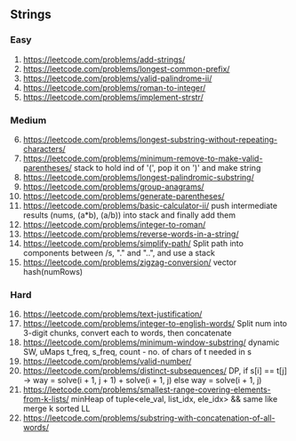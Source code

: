 ## Strings

### Easy

1. https://leetcode.com/problems/add-strings/  
2. https://leetcode.com/problems/longest-common-prefix/  
3. https://leetcode.com/problems/valid-palindrome-ii/  
4. https://leetcode.com/problems/roman-to-integer/  
5. https://leetcode.com/problems/implement-strstr/  

### Medium

6. https://leetcode.com/problems/longest-substring-without-repeating-characters/  
7. https://leetcode.com/problems/minimum-remove-to-make-valid-parentheses/ stack to hold ind of '(', pop it on ')' and make string
8. https://leetcode.com/problems/longest-palindromic-substring/  
9. https://leetcode.com/problems/group-anagrams/  
10. https://leetcode.com/problems/generate-parentheses/  
11. https://leetcode.com/problems/basic-calculator-ii/ push intermediate results (nums, (a*b), (a/b)) into stack and finally add them
12. https://leetcode.com/problems/integer-to-roman/  
13. https://leetcode.com/problems/reverse-words-in-a-string/  
14. https://leetcode.com/problems/simplify-path/ Split path into components between /s, "." and "..", and use a stack
15. https://leetcode.com/problems/zigzag-conversion/ vector<string> hash(numRows)

### Hard

16. https://leetcode.com/problems/text-justification/  
17. https://leetcode.com/problems/integer-to-english-words/ Split num into 3-digit chunks, convert each to words, then concatenate 
18. https://leetcode.com/problems/minimum-window-substring/ dynamic SW, uMaps t_freq, s_freq, count - no. of chars of t needed in s
19. https://leetcode.com/problems/valid-number/  
20. https://leetcode.com/problems/distinct-subsequences/ DP, if s[i] == t[j] -> way = solve(i + 1, j + 1) + solve(i + 1, j) else way = solve(i + 1, j)
21. https://leetcode.com/problems/smallest-range-covering-elements-from-k-lists/ minHeap of tuple<ele_val, list_idx, ele_idx> && same like merge k sorted LL
22. https://leetcode.com/problems/substring-with-concatenation-of-all-words/  
